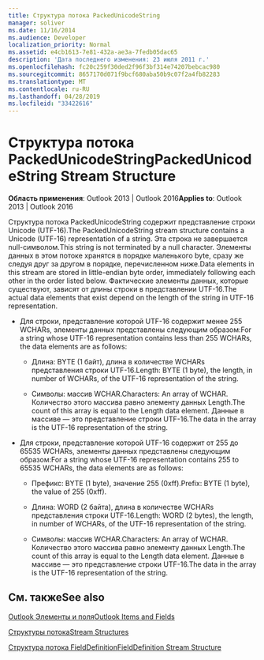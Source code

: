 ```yaml
---
title: Структура потока PackedUnicodeString
manager: soliver
ms.date: 11/16/2014
ms.audience: Developer
localization_priority: Normal
ms.assetid: e4cb1613-7e81-432a-ae3a-7fedb05dac65
description: 'Дата последнего изменения: 23 июля 2011 г.'
ms.openlocfilehash: fc20c259f30ded2f96f3bf314e74207bebcac980
ms.sourcegitcommit: 8657170d071f9bcf680aba50b9c07f2a4fb82283
ms.translationtype: MT
ms.contentlocale: ru-RU
ms.lasthandoff: 04/28/2019
ms.locfileid: "33422616"
---
```

# <a name="packedunicodestring-stream-structure"></a><span data-ttu-id="fd790-103">Структура потока PackedUnicodeString</span><span class="sxs-lookup"><span data-stu-id="fd790-103">PackedUnicodeString Stream Structure</span></span>

  
  
<span data-ttu-id="fd790-104">**Область применения**: Outlook 2013 | Outlook 2016</span><span class="sxs-lookup"><span data-stu-id="fd790-104">**Applies to**: Outlook 2013 | Outlook 2016</span></span> 
  
<span data-ttu-id="fd790-105">Структура потока PackedUnicodeString содержит представление строки Unicode (UTF-16).</span><span class="sxs-lookup"><span data-stu-id="fd790-105">The PackedUnicodeString stream structure contains a Unicode (UTF-16) representation of a string.</span></span> <span data-ttu-id="fd790-106">Эта строка не завершается null-символом.</span><span class="sxs-lookup"><span data-stu-id="fd790-106">This string is not terminated by a null character.</span></span> <span data-ttu-id="fd790-107">Элементы данных в этом потоке хранятся в порядке маленького byte, сразу же следуя друг за другом в порядке, перечисленном ниже.</span><span class="sxs-lookup"><span data-stu-id="fd790-107">Data elements in this stream are stored in little-endian byte order, immediately following each other in the order listed below.</span></span> <span data-ttu-id="fd790-108">Фактические элементы данных, которые существуют, зависят от длины строки в представлении UTF-16.</span><span class="sxs-lookup"><span data-stu-id="fd790-108">The actual data elements that exist depend on the length of the string in UTF-16 representation.</span></span>
  
- <span data-ttu-id="fd790-109">Для строки, представление которой UTF-16 содержит менее 255 WCHARs, элементы данных представлены следующим образом:</span><span class="sxs-lookup"><span data-stu-id="fd790-109">For a string whose UTF-16 representation contains less than 255 WCHARs, the data elements are as follows:</span></span>
    
  - <span data-ttu-id="fd790-110">Длина: BYTE (1 байт), длина в количестве WCHARs представления строки UTF-16.</span><span class="sxs-lookup"><span data-stu-id="fd790-110">Length: BYTE (1 byte), the length, in number of WCHARs, of the UTF-16 representation of the string.</span></span>
    
  - <span data-ttu-id="fd790-111">Символы: массив WCHAR.</span><span class="sxs-lookup"><span data-stu-id="fd790-111">Characters: An array of WCHAR.</span></span> <span data-ttu-id="fd790-112">Количество этого массива равно элементу данных Length.</span><span class="sxs-lookup"><span data-stu-id="fd790-112">The count of this array is equal to the Length data element.</span></span> <span data-ttu-id="fd790-113">Данные в массиве — это представление строки UTF-16.</span><span class="sxs-lookup"><span data-stu-id="fd790-113">The data in the array is the UTF-16 representation of the string.</span></span>
    
- <span data-ttu-id="fd790-114">Для строки, представление которой UTF-16 содержит от 255 до 65535 WCHARs, элементы данных представлены следующим образом:</span><span class="sxs-lookup"><span data-stu-id="fd790-114">For a string whose UTF-16 representation contains 255 to 65535 WCHARs, the data elements are as follows:</span></span>
    
  - <span data-ttu-id="fd790-115">Префикс: BYTE (1 byte), значение 255 (0xff).</span><span class="sxs-lookup"><span data-stu-id="fd790-115">Prefix: BYTE (1 byte), the value of 255 (0xff).</span></span>
    
  - <span data-ttu-id="fd790-116">Длина: WORD (2 байта), длина в количестве WCHARs представления строки UTF-16.</span><span class="sxs-lookup"><span data-stu-id="fd790-116">Length: WORD (2 bytes), the length, in number of WCHARs, of the UTF-16 representation of the string.</span></span>
    
  - <span data-ttu-id="fd790-117">Символы: массив WCHAR.</span><span class="sxs-lookup"><span data-stu-id="fd790-117">Characters: An array of WCHAR.</span></span> <span data-ttu-id="fd790-118">Количество этого массива равно элементу данных Length.</span><span class="sxs-lookup"><span data-stu-id="fd790-118">The count of this array is equal to the Length data element.</span></span> <span data-ttu-id="fd790-119">Данные в массиве — это представление строки UTF-16.</span><span class="sxs-lookup"><span data-stu-id="fd790-119">The data in the array is the UTF-16 representation of the string.</span></span>
    
## <a name="see-also"></a><span data-ttu-id="fd790-120">См. также</span><span class="sxs-lookup"><span data-stu-id="fd790-120">See also</span></span>



[<span data-ttu-id="fd790-121">Outlook Элементы и поля</span><span class="sxs-lookup"><span data-stu-id="fd790-121">Outlook Items and Fields</span></span>](outlook-items-and-fields.md)
  
[<span data-ttu-id="fd790-122">Структуры потока</span><span class="sxs-lookup"><span data-stu-id="fd790-122">Stream Structures</span></span>](stream-structures.md)
  
[<span data-ttu-id="fd790-123">Структура потока FieldDefinition</span><span class="sxs-lookup"><span data-stu-id="fd790-123">FieldDefinition Stream Structure</span></span>](fielddefinition-stream-structure.md)

